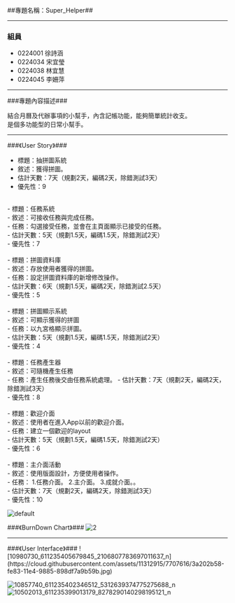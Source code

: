 ##專題名稱：Super_Helper##

----------

### 組員 ###

- 0224001 徐詩涵
- 0224034 宋宜瑩
- 0224038 林宜慧
- 0224045 李姍萍

----------
###專題內容描述###

結合月曆及代辦事項的小幫手，內含記帳功能，能夠簡單統計收支。<br>
是個多功能型的日常小幫手。

----------
###《User Story》###

- 標題：抽拼圖系統<br>
- 敘述：獲得拼圖。<br>
- 估計天數：7天（規劃2天，編碼2天，除錯測試3天）<br>
- 優先性：9<br>
<br>
- 標題：任務系統<br>
- 敘述：可接收任務與完成任務。<br>
- 任務：勾選接受任務，並會在主頁面顯示已接受的任務。<br>
- 估計天數：5天（規劃1.5天，編碼1.5天，除錯測試2天）<br>
- 優先性：7<br>
<br>
- 標題：拼圖資料庫<br>
- 敘述：存放使用者獲得的拼圖。<br>
- 任務：設定拼圖資料庫的新增修改操作。<br>
- 估計天數：6天（規劃1.5天，編碼2天，除錯測試2.5天）<br>
- 優先性：5<br>
<br>
- 標題：拼圖顯示系統<br>
- 敘述：可顯示獲得的拼圖<br>
- 任務：以九宮格顯示拼圖。<br>
- 估計天數：5天（規劃1.5天，編碼1.5天，除錯測試2天）<br>
- 優先性：4<br>
<br>
- 標題：任務產生器<br>
- 敘述：可隨機產生任務<br>
- 任務：產生任務後交由任務系統處理。
- 估計天數：7天（規劃2天，編碼2天，除錯測試3天）<br>
- 優先性：8<br>
<br>
- 標題：歡迎介面<br>
- 敘述：使用者在進入App以前的歡迎介面。<br>
- 任務：建立一個歡迎的layout<br>
- 估計天數：5天（規劃1.5天，編碼1.5天，除錯測試2天）<br>
- 優先性：6<br>
<br>
- 標題：主介面活動<br>
- 敘述：使用版面設計，方便使用者操作。<br>
- 任務：
1.任務介面。
2.主介面。
3.成就介面。。<br>
- 估計天數：7天（規劃2天，編碼2天，除錯測試3天）<br>
- 優先性：10<br>

![default](https://cloud.githubusercontent.com/assets/11312915/7717798/e71cbcd0-fed9-11e4-9936-aad69fba3a5f.png)

###《BurnDown Chart》###
![2](https://cloud.githubusercontent.com/assets/11312915/7487274/0073ea94-f3e7-11e4-837e-7cde2e8c5fe3.png)
<hr>
###《User Interface》###
![10980730_611235405679845_2106807783697011637_n](https://cloud.githubusercontent.com/assets/11312915/7707616/3a202b58-fe83-11e4-9885-898df7a9b59b.jpg)

![10857740_611235402346512_5312639374775275688_n](https://cloud.githubusercontent.com/assets/11312915/7707623/3e518370-fe83-11e4-8e85-f37f4e0703da.jpg)
![10502013_611235399013179_8278290140298195121_n](https://cloud.githubusercontent.com/assets/11312915/7707649/5bdce75e-fe83-11e4-9407-c93217d8ded9.jpg)

